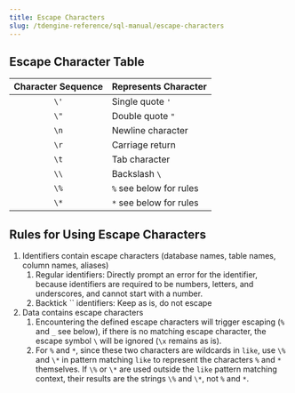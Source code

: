 ```yaml
---
title: Escape Characters
slug: /tdengine-reference/sql-manual/escape-characters
---
```


## Escape Character Table

| Character Sequence | **Represents Character** |
| :----------------: | ------------------------ |
|       `\'`         | Single quote `'`         |
|       `\"`         | Double quote `"`         |
|       `\n`         | Newline character        |
|       `\r`         | Carriage return          |
|       `\t`         | Tab character            |
|       `\\`         | Backslash `\`            |
|       `\%`         | `%` see below for rules  |
|       `\*`         | `*` see below for rules  |

## Rules for Using Escape Characters

1. Identifiers contain escape characters (database names, table names, column names, aliases)
   1. Regular identifiers: Directly prompt an error for the identifier, because identifiers are required to be numbers, letters, and underscores, and cannot start with a number.
   2. Backtick `` identifiers: Keep as is, do not escape
2. Data contains escape characters
   1. Encountering the defined escape characters will trigger escaping (`%` and `_` see below), if there is no matching escape character, the escape symbol `\` will be ignored (`\x` remains as is).
   2. For `%` and `*`, since these two characters are wildcards in `like`, use `\%` and `\*` in pattern matching `like` to represent the characters `%` and `*` themselves. If `\%` or `\*` are used outside the `like` pattern matching context, their results are the strings `\%` and `\*`, not `%` and `*`.
